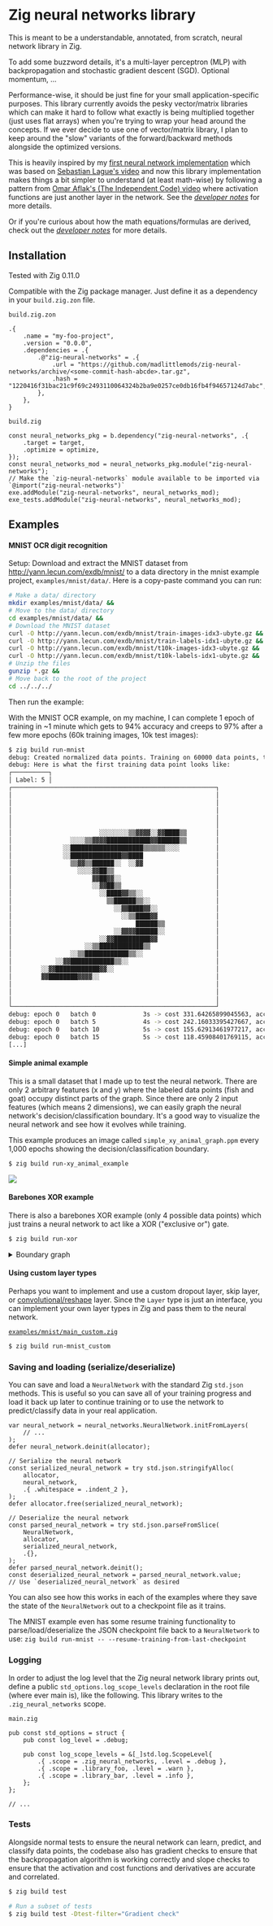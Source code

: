 # Zig neural networks library

This is meant to be a understandable, annotated, from scratch, neural network library in
Zig.

To add some buzzword details, it's a multi-layer perceptron (MLP) with backpropagation
and stochastic gradient descent (SGD). Optional momentum, ...

Performance-wise, it should be just fine for your small application-specific purposes.
This library currently avoids the pesky vector/matrix libraries which can make it hard
to follow what exactly is being multiplied together (just uses flat arrays) when you're
trying to wrap your head around the concepts. If we ever decide to use one of
vector/matrix library, I plan to keep around the "slow" variants of the forward/backward
methods alongside the optimized versions.

This is heavily inspired by my [first neural network
implementation](https://github.com/MadLittleMods/zig-ocr-neural-network) which was based
on [Sebastian Lague's video](https://www.youtube.com/watch?v=hfMk-kjRv4c) and now this
library implementation makes things a bit simpler to understand (at least math-wise) by
following a pattern from [Omar Aflak's (The Independent Code)
video](https://www.youtube.com/watch?v=pauPCy_s0Ok) where activation functions are just
another layer in the network. See the [*developer notes*](./dev-notes.md) for more
details.

Or if you're curious about how the math equations/formulas are derived, check out the
[*developer notes*](./dev-notes.md#math) for more details.


## Installation

Tested with Zig 0.11.0

Compatible with the Zig package manager. Just define it as a dependency in your
`build.zig.zon` file.

`build.zig.zon`
```zig
.{
    .name = "my-foo-project",
    .version = "0.0.0",
    .dependencies = .{
        .@"zig-neural-networks" = .{
            .url = "https://github.com/madlittlemods/zig-neural-networks/archive/<some-commit-hash-abcde>.tar.gz",
            .hash = "1220416f31bac21c9f69c2493110064324b2ba9e0257ce0db16fb4f94657124d7abc",
        },
    },
}
```

`build.zig`
```zig
const neural_networks_pkg = b.dependency("zig-neural-networks", .{
    .target = target,
    .optimize = optimize,
});
const neural_networks_mod = neural_networks_pkg.module("zig-neural-networks");
// Make the `zig-neural-networks` module available to be imported via `@import("zig-neural-networks")`
exe.addModule("zig-neural-networks", neural_networks_mod);
exe_tests.addModule("zig-neural-networks", neural_networks_mod);
```


## Examples

#### MNIST OCR digit recognition

Setup: Download and extract the MNIST dataset from http://yann.lecun.com/exdb/mnist/ to
a data directory in the mnist example project, `examples/mnist/data/`. Here is a
copy-paste command you can run:

```sh
# Make a data/ directory
mkdir examples/mnist/data/ &&
# Move to the data/ directory
cd examples/mnist/data/ &&
# Download the MNIST dataset
curl -O http://yann.lecun.com/exdb/mnist/train-images-idx3-ubyte.gz &&
curl -O http://yann.lecun.com/exdb/mnist/train-labels-idx1-ubyte.gz &&
curl -O http://yann.lecun.com/exdb/mnist/t10k-images-idx3-ubyte.gz &&
curl -O http://yann.lecun.com/exdb/mnist/t10k-labels-idx1-ubyte.gz &&
# Unzip the files
gunzip *.gz &&
# Move back to the root of the project
cd ../../../
```

Then run the example:

With the MNIST OCR example, on my machine, I can complete 1 epoch of training in ~1
minute which gets to 94% accuracy and creeps to 97% after a few more epochs (60k
training images, 10k test images):

```sh
$ zig build run-mnist
debug: Created normalized data points. Training on 60000 data points, testing on 10000
debug: Here is what the first training data point looks like:
┌──────────┐
│ Label: 5 │
┌────────────────────────────────────────────────────────┐
│                                                        │
│                                                        │
│                                                        │
│                                                        │
│                                                        │
│                        ░░░░░░░░▒▒▓▓▓▓░░▓▓████▒▒        │
│                ░░░░▒▒▓▓▓▓████████████▓▓██████▒▒        │
│              ░░████████████████████▒▒▒▒▒▒░░░░          │
│              ░░██████████████▓▓████                    │
│                ▒▒▓▓▒▒██████░░  ░░▓▓                    │
│                  ░░░░▓▓██▒▒                            │
│                      ▓▓██▓▓░░                          │
│                      ░░▓▓██▒▒                          │
│                        ░░████▓▓▒▒░░                    │
│                          ▒▒██████▒▒░░                  │
│                            ░░▓▓████▓▓░░                │
│                              ░░▒▒████▓▓                │
│                                  ██████▒▒              │
│                            ░░▓▓▓▓██████░░              │
│                        ░░▓▓██████████▓▓                │
│                    ░░▒▒████████████▒▒                  │
│                ░░▒▒████████████▒▒░░                    │
│            ░░▓▓████████████▒▒░░                        │
│        ░░▓▓████████████▓▓░░                            │
│        ▓▓████████▓▓▓▓░░                                │
│                                                        │
│                                                        │
│                                                        │
└────────────────────────────────────────────────────────┘
debug: epoch 0   batch 0             3s -> cost 331.64265899045563, accuracy with 100 test points 0.11
debug: epoch 0   batch 5             4s -> cost 242.16033395427667, accuracy with 100 test points 0.56
debug: epoch 0   batch 10            5s -> cost 155.62913461977217, accuracy with 100 test points 0.7
debug: epoch 0   batch 15            5s -> cost 118.45908401769115, accuracy with 100 test points 0.75
[...]
```


#### Simple animal example

This is a small dataset that I made up to test the neural network. There are only 2
arbitrary features (x and y) where the labeled data points (fish and goat) occupy
distinct parts of the graph. Since there are only 2 input features (which means 2
dimensions), we can easily graph the neural network's decision/classification boundary.
It's a good way to visualize the neural network and see how it evolves while training.

This example produces an image called `simple_xy_animal_graph.ppm` every 1,000 epochs
showing the decision/classification boundary.

```sh
$ zig build run-xy_animal_example
```

![](https://github.com/MadLittleMods/zig-neural-networks/assets/558581/caaf35ed-cb45-4f9c-bdbe-12418ecff5a7)


#### Barebones XOR example

There is also a barebones XOR example (only 4 possible data points) which just trains a neural
network to act like a XOR ("exclusive or") gate.

```sh
$ zig build run-xor
```

<details>
<summary>Boundary graph</summary>

![](https://github.com/MadLittleMods/zig-neural-networks/assets/558581/d22817a6-1439-4b6c-9e43-bafd28cf5d19)

</details>


#### Using custom layer types

Perhaps you want to implement and use a custom dropout layer, skip layer, or
[convolutional/reshape](https://www.youtube.com/watch?v=Lakz2MoHy6o) layer. Since the
`Layer` type is just an interface, you can implement your own layer types in Zig and
pass them to the neural network.

[`examples/mnist/main_custom.zig`](https://github.com/MadLittleMods/zig-neural-networks/blob/main/examples/mnist/main_custom.zig)
```sh
$ zig build run-mnist_custom
```



### Saving and loading (serialize/deserialize)

You can save and load a `NeuralNetwork` with the standard Zig `std.json` methods.
This is useful so you can save all of your training progress and load it back up later
to continue training or to use the network to predict/classify data in your real
application.

```zig
var neural_network = neural_networks.NeuralNetwork.initFromLayers(
    // ...
);
defer neural_network.deinit(allocator);

// Serialize the neural network
const serialized_neural_network = try std.json.stringifyAlloc(
    allocator,
    neural_network,
    .{ .whitespace = .indent_2 },
);
defer allocator.free(serialized_neural_network);

// Deserialize the neural network
const parsed_neural_network = try std.json.parseFromSlice(
    NeuralNetwork,
    allocator,
    serialized_neural_network,
    .{},
);
defer parsed_neural_network.deinit();
const deserialized_neural_network = parsed_neural_network.value;
// Use `deserialized_neural_network` as desired
```

You can also see how this works in each of the examples where they save the state of the
`NeuralNetwork` out to a checkpoint file as it trains.

The MNIST example even has some resume training functionality to parse/load/deserialize
the JSON checkpoint file back to a `NeuralNetwork` to use: `zig build run-mnist --
--resume-training-from-last-checkpoint`


### Logging

In order to adjust the log level that the Zig neural network library prints out, define
a public `std_options.log_scope_levels` declaration in the root file (where ever main
is), like the following. This library writes to the `.zig_neural_networks` scope.

`main.zig`
```zig
pub const std_options = struct {
    pub const log_level = .debug;

    pub const log_scope_levels = &[_]std.log.ScopeLevel{
        .{ .scope = .zig_neural_networks, .level = .debug },
        .{ .scope = .library_foo, .level = .warn },
        .{ .scope = .library_bar, .level = .info },
    };
};

// ...
```


### Tests

Alongside normal tests to ensure the neural network can learn, predict, and classify
data points, the codebase also has gradient checks to ensure that the backpropagation
algorithm is working correctly and slope checks to ensure that the activation and cost
functions and derivatives are accurate and correlated.

```sh
$ zig build test

# Run a subset of tests
$ zig build test -Dtest-filter="Gradient check"
```

